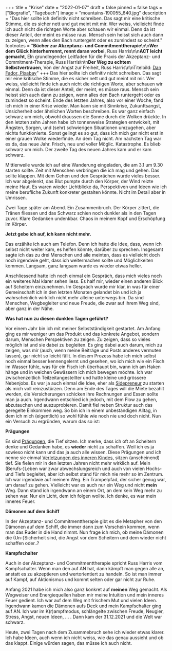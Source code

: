 +++
title = "Krise"
date = "2022-01-07"
draft = false
pinned = false
tags = ["Biografie", "Tagebuch"]
image = "mountains-190055_640.jpg"
description = "Das hier sollte ich definitiv nicht schreiben. Das sagt mir eine kritische Stimme, die es sicher nett und gut meint mit mir. Wer weiss, vielleicht finde ich auch nicht die richtgen Worte aber schauen wir einmal. Denn da ist dieser Anteil, der meint es müsse raus. Mensch sein heisst sich auch dann zu zeigen, wenn alles den Bach runtergeht oder es zumindest so scheint."
footnotes = "**Bücher zur Akzeptanz- und Commitmenttherapie**\n\n**Wer dem Glück hinterherrennt, rennt daran vorbei**, Russ Harris\n\n**ACT leicht gemacht**, EIn grundlegender Leitfaden für die Praxis der Akzeptanz- und Commitment-Therapie, Russ Harris\n\n**Der Weg zu echtem Selbstvertrauen**, Von der Angst zur Freiheit, Russ Harris\n\nTitelbild: [Dan Fador, Pixabay](https://pixabay.com/de/users/danfador-55851/)"
+++
Das hier sollte ich definitiv nicht schreiben. Das sagt mir eine kritische Stimme, die es sicher nett und gut meint mit mir. Wer weiss, vielleicht finde ich auch nicht die richtigen Worte, aber schauen wir einmal. Denn da ist dieser Anteil, der meint, es müsse raus. Mensch sein heisst sich auch dann zu zeigen, wenn alles den Bach runtergeht oder es zumindest so scheint. Ende des letzten Jahres, also vor einer Woche, fand ich mich in einer Krise wieder. Man kann sie mit Sinnkrise, Zukunftsangst, Unsicherheit oder ähnlichen Worten beschreiben. Es war ganz einfach schwarz um mich, obwohl draussen die Sonne durch die Wolken drückte. In den letzten zehn Jahren habe ich tonnenweise Strategien entwickelt, mit Ängsten, Sorgen, und (sehr) schwierigen Situationen umzugehen, aber nichts funktionierte. Sonst gelingt es so gut, dass ich mich gar nicht erst in einer grauen Wolke wiederfinde. An dem Tag nicht. Am nächsten Tag war es da, das neue Jahr. Frisch, neu und voller Möglic. Katastrophe. Es blieb schwarz um mich. Der zweite Tag des neuen Jahres kam und er kam schwarz.

Mittlerweile wurde ich auf eine Wanderung eingeladen, die am 3.1 um 9.30 starten sollte. Zeit mit Menschen verbringen die ich mag und gehen. Das sollte klappen. Mit dem Gehen und den Gesprächen wurde vieles besser. Ich war abgelenkt, das Blut pumpte durch den Körper, der Wind reizte meine Haut. Es waren wieder Lichtblicke da, Perspektiven und Ideen wie ich meine berufliche Zukunft konkreter gestalten könnte. Nicht im Detail aber in Umrissen.

Zwei Tage später am Abend. Ein Zusammenbruch. Der Körper zittert, die Tränen fliessen und das Schwarz schien noch dunkler als in den Tagen zuvor. Klare Gedanken undenkbar. Chaos in meinem Kopf und Erschöpfung im Körper.

**Jetzt gebe ich auf, ich kann nicht mehr.**

Das erzählte ich auch am Telefon. Denn ich hatte die Idee, dass, wenn ich selbst nicht weiter kam, es helfen könnte, darüber zu sprechen. Insgesamt sagte ich das zu drei Menschen und alle meinten, dass es vielleicht doch noch irgendwie geht, dass ich weitermachen sollte und Möglichkeiten kommen. Langsam, ganz langsam wurde es wieder etwas heller.

Anschliessend hatte ich noch einmal ein Gespräch, dass mich vieles noch ein weiteres Mal klarer sehen liess. Es half mir, wieder einen anderen Blick auf Scheitern einzunehmen. Im Gespräch wurde mir klar, in was für einer Gemeinschaft ich in den letzten Monaten gelandet bin und ich ja wahrscheinlich wirklich nicht mehr alleine unterwegs bin. Da sind Menschen, Wegbegleiter und neue Freude, die zwar auf ihrem Weg sind, aber ganz in der Nähe.

**Was hat nun zu diesen dunklen Tagen geführt?** 

Vor einem Jahr bin ich mit meiner Selbstständigkeit gestartet. Am Anfang ging es mir weniger um das Produkt und das konkrete Angebot, sondern darum, Menschen Perspektiven zu zeigen. Zu zeigen, dass so vieles möglich ist und sie dabei zu begleiten. Es ging dabei auch darum, mich zu zeigen, was mir (auch, wenn meine Beiträge und Posts anderes vermuten lassen), gar nicht so leicht fällt. In diesem Prozess habe ich mich selbst noch einmal besser kennengelernt und gesehen, wo ich mich wie ein Fisch im Wasser fühle, was für ein Fisch ich überhaupt bin, wann ich am Haken hänge und in welchen Gewässern ich mich bewegen möchte. Ich war zwischenzeitlich Teilzeitangestellter und hatte kleine und grössere Nebenjobs. Es war ja auch einmal die Idee, eher als [Sidepreneur](https://karrierebibel.de/sidepreneur/) zu starten als mich voll reinzustürzen. Denn am Ende des Tages will die Miete bezahlt werden, die Versicherungen schicken ihre Rechnungen und Essen sollte man ja auch. Irgendwann entschied ich jedoch, mit dem Flow zu gehen, abzutauchen und auszuprobieren. Damit fiel neben Struktur auch das geregelte Einkommen weg. So bin ich in einem unbeständigen Alltag, in dem ich mich (eigentlich) so wohl fühle wie noch nie und doch nicht. Nun ein Versuch zu ergründen, warum das so ist:

**Prägungen** 

Es sind [Prägungen](https://www.bensblog.ch/scheiss-pragungen/), die Tief sitzen. Ich merke, dass ich oft an Scheitern denke und Gedanken habe, es **wieder** nicht zu schaffen. Weil ich es ja sowieso nicht kann und das ja auch alle wissen. Diese Prägungen und ich nenne sie einmal [Verletzungen des inneren Kindes](https://www.bensblog.ch/versoehnung/), sitzen (anscheinend) tief. Sie fielen mir in den letzten Jahren nicht mehr wirklich auf. Mein (Berufs-)Leben war zwar abwechslungsreich und auch von vielen Hochs- und Tiefs begleitet, aber ich selbst stand für mich nie mehr so im Zentrum. Ich war irgendwie auf meinem Weg. Ein Trampelpfad, der sicher genug war, um darauf zu gehen. Vielleicht war es auch nur ein Weg und nicht **mein** Weg. Dann stand ich irgendwann an einem Ort, an dem kein Weg mehr zu sehen war. Nur ein Licht, dem ich folgen wollte. Ich denke, es war mein inneres Feuer. 

**Dämonen auf dem Schiff**

In der Akzeptanz- und Commitmenttherapie gibt es die Metapher von den Dämonen auf dem Schiff, die immer dann zum Vorschein kommen, wenn man das Ruder in die Hand nimmt. Nun frage ich mich, ob meine Dämonen die (Un-)Sicherheit sind, die Angst vor dem Scheitern und dem wieder nicht schaffen oder..?

**Kampfschalter**

Auch in der Akzeptanz- und Commitmenttherapie spricht Russ Harris vom Kampfschalter. Wenn man den auf AN hat, dann kämpft man gegen alle an, anstatt es zu akzeptieren und wertorientiert zu handeln. So ist man immer auf Kampf, auf Aktionismus und kommt selten oder gar nicht zur Ruhe. 

Anfang 2021 habe ich mich also ganz konkret auf **meinen** Weg gemacht. Als Wegweiser und Energiequellen haben mir meine Intuition und mein inneres Feuer gedient. Ich war auf dem Weg mit frischem Mut und vielen Ideen. Irgendwann kamen die Dämonen aufs Deck und mein Kampfschalter ging auf AN. Ich war im K(r)ampfmodus, schlängelte zwischen Freude, Neugier, Stress, Angst, neuen Ideen, ... . Dann kam der 31.12.2021 und die Welt war schwarz. 

Heute, zwei Tagen nach dem Zusammebruch sehe ich wieder etwas klarer. Ich habe Ideen, auch wenn ich nicht weiss, wie das genau aussieht und ob das klappt. Einige würden sagen, das müsse ich auch nicht.
